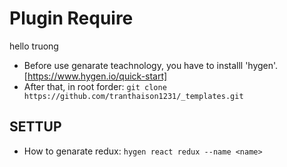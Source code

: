 # Plugin Require
hello truong
- Before use genarate teachnology, you have to installl 'hygen'. [https://www.hygen.io/quick-start]
- After that, in root forder: `git clone https://github.com/tranthaison1231/_templates.git`

## SETTUP

- How to genarate redux: `hygen react redux --name <name>`
